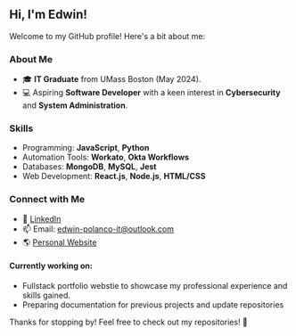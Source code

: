 ## Hi, I'm Edwin!
Welcome to my GitHub profile! Here's a bit about me:

### About Me
- 🎓 **IT Graduate** from UMass Boston (May 2024).
- 💻 Aspiring **Software Developer** with a keen interest in **Cybersecurity** and **System Administration**.

### Skills
- Programming: **JavaScript**, **Python**
- Automation Tools: **Workato**, **Okta Workflows**
- Databases: **MongoDB**, **MySQL**, **Jest**
- Web Development: **React.js**, **Node.js**, **HTML/CSS**

### Connect with Me
- 💼 [LinkedIn](https://www.linkedin.com/in/edwin-polanco)
- 📫 Email: edwin-polanco-it@outlook.com
- 🌎 [Personal Website](https://www.edwin-boston.com)

#### Currently working on:
- Fullstack portfolio webstie to showcase my professional experience and skills gained.
- Preparing documentation for previous projects and update repositories

Thanks for stopping by! Feel free to check out my repositories! 🚀
